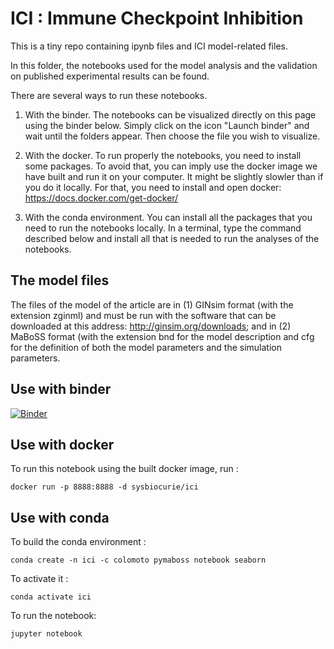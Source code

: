 # ICI : Immune Checkpoint Inhibition
This is a tiny repo containing ipynb files and ICI model-related files.

In this folder, the notebooks used for the model analysis and the validation on published experimental results can be found.

There are several ways to run these notebooks. 

1. With the binder. 
The notebooks can be visualized directly on this page using the binder below. Simply click on the icon "Launch binder" and wait until the folders appear. Then choose the file you wish to visualize.

2. With the docker. 
To run properly the notebooks, you need to install some packages. To avoid that, you can imply use the docker image we have built and run it on your computer. It might be slightly slowler than if you do it locally. For that, you need to install and open docker: https://docs.docker.com/get-docker/ 

3. With the conda environment. 
You can install all the packages that you need to run the notebooks locally. In a terminal, type the command described below and install all that is needed to run the analyses of the notebooks. 

## The model files
The files of the model of the article are in (1) GINsim format (with the extension zginml) and must be run with the software that can be downloaded at this address: http://ginsim.org/downloads; and in (2) MaBoSS format (with the extension bnd for the model description and cfg for the definition of both the model parameters and the simulation parameters. 


## Use with binder
[![Binder](https://mybinder.org/badge_logo.svg)](https://mybinder.org/v2/gh/sysbio-curie/ICI/master?filepath=ICI)

## Use with docker
To run this notebook using the built docker image, run : 
```
docker run -p 8888:8888 -d sysbiocurie/ici
```


## Use with conda
To build the conda environment : 
```
conda create -n ici -c colomoto pymaboss notebook seaborn
```

To activate it : 
```
conda activate ici
```

To run the notebook: 
```
jupyter notebook
```
 
